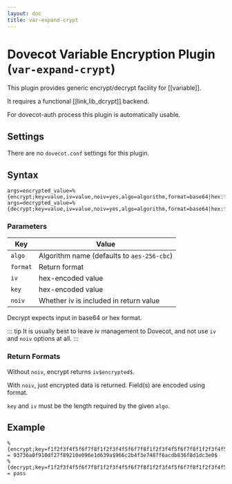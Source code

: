 ```yaml
---
layout: doc
title: var-expand-crypt
---
```


# Dovecot Variable Encryption Plugin (`var-expand-crypt`)

This plugin provides generic encrypt/decrypt facility for [[variable]].

It requires a functional [[link,lib_dcrypt]] backend.

For dovecot-auth process this plugin is automatically usable.

## Settings

There are no `dovecot.conf` settings for this plugin.

## Syntax

```[dovecot.conf]
args=encrypted_value=%{encrypt;key=value,iv=value,noiv=yes,algo=algorithm,format=base64|hex:field}
args=decrypted_value=%{decrypt;key=value,iv=value,noiv=yes,algo=algorithm,format=base64|hex:field}
```

### Parameters

| Key | Value |
| --- | ----- |
| `algo` | Algorithm name (defaults to `aes-256-cbc`) |
| `format` | Return format |
| `iv` | hex-encoded value |
| `key` | hex-encoded value |
| `noiv` | Whether iv is included in return value |

Decrypt expects input in base64 or hex format.

::: tip
It is usually best to leave iv management to Dovecot, and not use
`iv` and `noiv` options at all.
:::

### Return Formats

Without `noiv`, encrypt returns `iv$encrypted$`.

With `noiv`, just encrypted data is returned. Field(s) are encoded using
format.

`key` and `iv` must be the length required by the given `algo`.

## Example

```
%{encrypt;key=f1f2f3f4f5f6f7f8f1f2f3f4f5f6f7f8f1f2f3f4f5f6f7f8f1f2f3f4f5f6f7f8:password} = 93736a0f910df27f89210e096e1d639a$966c2b4f3e7487f6acdb836f8d1dc3e0$
%{decrypt;key=f1f2f3f4f5f6f7f8f1f2f3f4f5f6f7f8f1f2f3f4f5f6f7f8f1f2f3f4f5f6f7f8:encrypted} = pass
```
